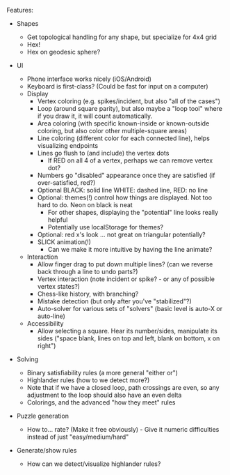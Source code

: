 
Features:

- Shapes
  - Get topological handling for any shape, but specialize for 4x4 grid
  - Hex!
  - Hex on geodesic sphere?

- UI
  - Phone interface works nicely (iOS/Android) 
  - Keyboard is first-class? (Could be fast for input on a computer)
  - Display
    - Vertex coloring (e.g. spikes/incident, but also "all of the cases")
    - Loop (around square parity), but also maybe a "loop tool" where if you draw it, it will count automatically.
    - Area coloring (with specific known-inside or known-outside coloring, but also color other multiple-square areas)
    - Line coloring (different color for each connected line), helps visualizing endpoints
    - Lines go flush to (and include) the vertex dots
      - If RED on all 4 of a vertex, perhaps we can remove vertex dot?
    - Numbers go "disabled" appearance once they are satisfied (if over-satisfied, red?)
    - Optional BLACK: solid line WHITE: dashed line, RED: no line
    - Optional: themes(!) control how things are displayed. Not too hard to do. Neon on black is neat
      - For other shapes, displaying the "potential" line looks really helpful
      - Potentially use localStorage for themes?
    - Optional: red x's look ... not great on triangular potentially?
    - SLICK animation(!)
      - Can we make it more intuitive by having the line animate?
  - Interaction
    - Allow finger drag to put down multiple lines? (can we reverse back through a line to undo parts?) 
    - Vertex interaction (note incident or spike? - or any of possible vertex states?) 
    - Chess-like history, with branching?
    - Mistake detection (but only after you've "stabilized"?)
    - Auto-solver for various sets of "solvers" (basic level is auto-X or auto-line)
  - Accessibility
    - Allow selecting a square. Hear its number/sides, manipulate its sides ("space blank, lines on top and left, blank on bottom, x on right") 

- Solving
  - Binary satisfiability rules (a more general "either or") 
  - Highlander rules (how to we detect more?)
  - Note that if we have a closed loop, path crossings are even, so any adjustment to the loop should also have an even delta
  - Colorings, and the advanced "how they meet" rules

- Puzzle generation
  - How to... rate? (Make it free obviously) - Give it numeric difficulties instead of just "easy/medium/hard" 

- Generate/show rules
  - How can we detect/visualize highlander rules? 
